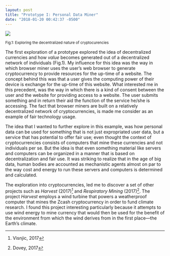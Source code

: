 ```yaml
---
layout: post
title: "Prototype I: Personal Data Miner"
date: "2018-01-20 00:42:37 -0500"
---
```


![](/assets/img/dasein-3.png)

<sub> Fig.1: Exploring the decentralized nature of cryptocurencies</sub>

The first exploration of a prototype explored the idea of decentralized currencies and how *value* becomes generated out of a decentralized network of individuals (Fig.1). My influence for this idea was the way in which browser miner uses the user’s web browser to generate cryptocurrency to provide resources for the up-time of a website. The concept behind this was that a user gives the computing power of their device is exchange for the up-time of this website. What interested me in this precedent, was the way in which there is a kind of consent between the user and the website for providing access to a website. The user submits something and in return their aid the function of the service he/she is accessing. The fact that browser miners are built on a relatively decentralized network of cryptocurrencies, is made me consider as an example of fair technology usage.

The idea that I wanted to further explore in this example, was how personal data can be used for something that is not just expropriated user data, but a service that has potential to offer fair use; even thought the context of cryptocurrencies consists of computers that mine these currencies and not individuals per se. But the idea is that even something material like servers and computers can be organized in a manner that is based on decentralization and fair use. It was striking to realize that in the age of big data, human bodies are accounted as mechanistic agents almost on par to the way cost and energy to run these servers and computers is determined and calculated.

The exploration into cryptocurrencies, led me to discover a set of other projects such as *Harvest* (2017)[^15] and *Respiratory Mining* (2017)[^16]. The project *Harvest* employs a wind turbine that powers a weatherproof computer that mines the Zcash cryptocurrency in order to fund climate research. I found this project interesting particularly because it attempts to use wind energy to mine currency that would then be used for the benefit of the environment from which the wind derives from in the first place—the Earth’s climate.

[^1]: O'Boyle, J. Edward. *Requiem for Homo Economicus*. 2007 [[link](http://www.mayoresearch.org/files/REQUIEMmri.pdf)].
[^2]: [Deus ex machina](https://en.wikipedia.org/wiki/Deus_ex_machina)- Wikipedia.
[^3]: Agamben, Giorgio. *What Is An Apparatus?*. Stanford University Press. 2007; pp. 8-10.
[^4]: Heidegger, Martin. *The Question Concerning Technology*. Harper & Row, Publishers. 1977. pp. 6
[^5]: *Ibid*, pp 14-15.
[^6]: *Ibid*, pp 14-15.
[^7]: Mao Tse Tung, "On Practice" (July 1937). *Selected Works*, Vol. I, pp. 299-300.
[^8]: Hannah Arendt, *The Human Condition*, p. 261
[^9]: Seife, 2013.
[^10]: Anderson, 2000.
[^11]: Toadvine, 2016.
[^12]: Heidegger, 1977, p. 287
[^13]: AbdelRahim, 2015.
[^14]: Zwolinski & Wertheimer, 2017
[^15]: Visnjic, 2017
[^16]: Dovey, 2017
[^17]: Hvistendahl, 2017
[^18]: Habermas, 1989
[^19]: Mathew, 2014
[^20]: Jim Thatcher, David O’Sullivan, Dillon Mahmoudi; *Data colonialism through accumulation by dispossession: New metaphors for daily data*, 2016
